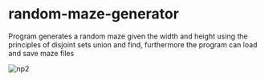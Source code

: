 # random-maze-generator
Program generates a random maze given the width and height using the principles of disjoint sets union and find, furthermore the program can load and save maze files

![np2](https://user-images.githubusercontent.com/112415714/193958761-8ec69de9-5d7c-4e59-8a80-24282c8b6422.png)
